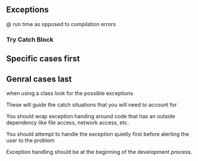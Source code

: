 ## Exceptions

@ run time as opposed to compilation errors

### Try Catch Block

## Specific cases first

## Genral cases last

when using a class look for the possible exceptions

These will guide the catch situations that you will need to account for 

You should wrap exception handing around code that has an outside dependency like file access, network access, etc.

 You should attempt to handle the exception quietly first before alerting the user to the problem

Exception handling should be at the beginning of the development process.

